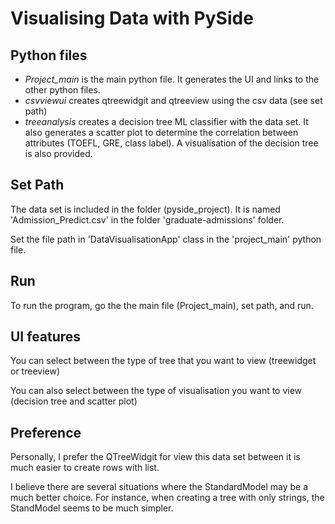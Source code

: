 # Visualising Data with PySide

## Python files
* *Project_main* is the main python file. 
It generates the UI and links to the other python files.
* *csvviewui* creates qtreewidgit and qtreeview using the csv data 
(see set path)
* *treeanalysis* creates a decision tree ML classifier with the 
data set. It also generates a scatter plot to determine the 
correlation between attributes (TOEFL, GRE, class label). 
A visualisation of the decision tree is also provided.

## Set Path

The data set is included in the folder (pyside_project). 
It is named 'Admission_Predict.csv' in the folder 
'graduate-admissions' folder. 

Set the file path in 'DataVisualisationApp' class in the 
'project_main' python file.

## Run

To run the program, go the the main file (Project_main),
set path, and run. 


## UI features
You can select between the type of tree that you want to view 
(treewidget or treeview)

You can also select between the type of visualisation you want 
to view (decision tree and scatter plot)

## Preference
Personally, I prefer the QTreeWidgit for view this data set 
between it is much easier to create rows with list.

I believe there are several situations where the StandardModel 
may be a much better choice. For instance, when creating a tree 
with only strings, the StandModel seems to be much simpler.
